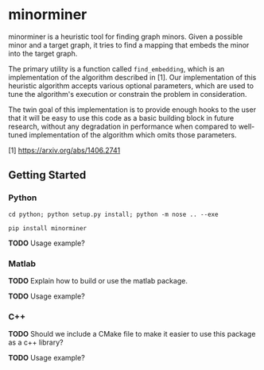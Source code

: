 minorminer
==========

minorminer is a heuristic tool for finding graph minors. Given a possible minor and a target graph, it tries to find a mapping that embeds the minor into the target graph.

The primary utility is a function called ```find_embedding```, which is an implementation of the algorithm described in [1].  Our implementation of this heuristic algorithm accepts various optional parameters, which are used to tune the algorithm's execution or constrain the problem in consideration.

The twin goal of this implementation is to provide enough hooks to the user that it will be easy to use this code as a basic building block in future research, without any degradation in performance when compared to well-tuned implementation of the algorithm which omits those parameters.

[1] https://arxiv.org/abs/1406.2741


Getting Started
---------------

### Python

```cd python; python setup.py install; python -m nose .. --exe```

```pip install minorminer```

**TODO** Usage example?

### Matlab

**TODO** Explain how to build or use the matlab package.

**TODO** Usage example?

### C++

**TODO** Should we include a CMake file to make it easier to use this package as a c++ library?

**TODO** Usage example?
